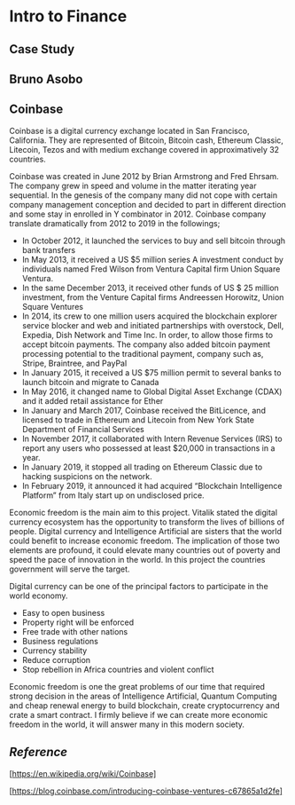 # Intro to Finance 
## Case Study 
## Bruno Asobo
## Coinbase


Coinbase is a digital currency exchange located in San Francisco, California. They are represented of Bitcoin, Bitcoin cash, Ethereum Classic, Litecoin, Tezos and with medium exchange covered in approximatively 32 countries.

Coinbase was created in June 2012 by Brian Armstrong and Fred Ehrsam. The company grew in speed and volume in the matter iterating year sequential. In the genesis of the company many did not cope with certain company management conception and decided to part in different direction and some stay in enrolled in Y combinator in 2012. Coinbase company translate dramatically from 2012 to 2019 in the followings;

-	In October 2012, it launched the services to buy and sell bitcoin through bank transfers   
-	In May 2013, it received a US $5 million series A investment conduct by individuals named Fred Wilson from Ventura Capital firm Union Square Ventura.
-	In the same December 2013, it received other funds of US $ 25 million investment, from the Venture Capital firms Andreessen Horowitz, Union Square Ventures
-	In 2014, its crew to one million users acquired the blockchain explorer service blocker and web and initiated partnerships with overstock, Dell, Expedia, Dish Network and Time Inc. In order, to allow those firms to accept bitcoin payments. The company also added bitcoin payment processing potential to the traditional payment, company such as, Stripe, Braintree, and PayPal
-	In January 2015, it received a US $75 million permit to several banks to launch bitcoin and migrate to Canada
-	In May 2016, it changed name to Global Digital Asset Exchange (CDAX) and it added retail assistance for Ether
-	In January and March 2017, Coinbase received the BitLicence, and licensed to trade in Ethereum and Litecoin from New York State Department of Financial Services
-	In November 2017, it collaborated with Intern Revenue Services (IRS) to report any users who possessed at least $20,000 in transactions in a year. 
-	In January 2019, it stopped all trading on Ethereum Classic due to hacking suspicions on the network.
-	In February 2019, it announced it had acquired “Blockchain Intelligence Platform” from Italy start up on undisclosed price.

Economic freedom is the main aim to this project. Vitalik stated the digital currency ecosystem has the opportunity to transform the lives of billions of people. Digital currency and Intelligence Artificial are sisters that the world could benefit to increase economic freedom. The implication of those two elements are profound, it could elevate many countries out of poverty and speed the pace of innovation in the world. In this project the countries government will serve the target. 

Digital currency can be one of the principal factors to participate in the world economy. 

-	Easy to open business
-	Property right will be enforced 
-	Free trade with other nations
-	Business regulations 
-	Currency stability
-	Reduce corruption
-	Stop rebellion in Africa countries and violent conflict

Economic freedom is one the great problems of our time that required strong decision in the areas of Intelligence Artificial, Quantum Computing and cheap renewal energy to build blockchain, create cryptocurrency and crate a smart contract. I firmly believe if we can create more economic freedom in the world, it will answer many in this modern society. 

## *Reference*
[https://en.wikipedia.org/wiki/Coinbase]

[https://blog.coinbase.com/introducing-coinbase-ventures-c67865a1d2fe]